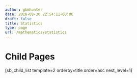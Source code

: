```yaml
---
author: gbmhunter
date: 2018-08-30 22:54:11+00:00
draft: false
title: Statistics
type: page
url: /mathematics/statistics
---
```


# Child Pages




[sb_child_list template=2 orderby=title order=asc nest_level=1]
